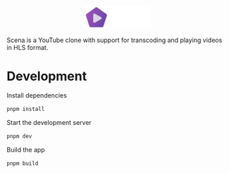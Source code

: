 <p align="center">
  <img src="src/lib/assets/logo_text.png" width="150px" />
</p>

Scena is a YouTube clone with support for transcoding and playing videos in HLS format.

# Development

Install dependencies

```sh
pnpm install
```

Start the development server

```sh
pnpm dev
```

Build the app

```sh
pnpm build
```
